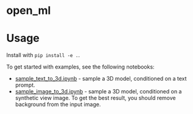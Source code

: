 # open_ml

# Usage

Install with `pip install -e .`.

To get started with examples, see the following notebooks:

* [sample_text_to_3d.ipynb](file_ee/examples/sample_text_to_3d.ipynb) - sample a 3D model, conditioned on a text prompt.
* [sample_image_to_3d.ipynb](file_ee/examples/sample_image_to_3d.ipynb) - sample a 3D model, conditioned on a synthetic view image. To get the best result, you should remove background from the input image.
